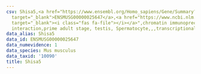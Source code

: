 ```yaml
---
csv: Shisa5,<a href="https://www.ensembl.org/Homo_sapiens/Gene/Summary?db=core;g=ENSMUSG00000025647"
  target="_blank">ENSMUSG00000025647</a>,<a href="https://www.ncbi.nlm.nih.gov/pubmed/25450459"
  target="_blank"><i class="fas fa-file"></i></a>",chromatin immunoprecipitation assay,direct
  interaction,prime adult stage, testis, Spermatocyte,,,transcriptional regulation,
data_alias: Shisa5
data_id: ENSMUSG00000025647
data_numevidence: 1
data_species: Mus musculus
data_taxid: '10090'
title: Shisa5
---
```

